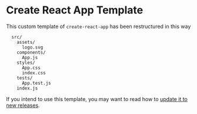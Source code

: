 # Create React App Template

This custom template of `create-react-app` has been restructured in this way

```
  src/
    assets/
      logo.svg
    components/
      App.js
    styles/
      App.css
      index.css
    tests/
      App.test.js
    index.js
```

If you intend to use this template, you may want to read how to [update it to new releases](https://facebook.github.io/create-react-app/docs/updating-to-new-releases).
